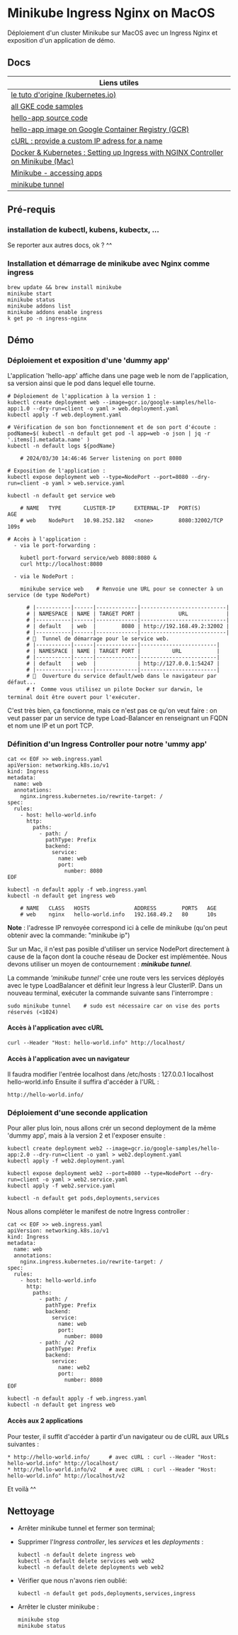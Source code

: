 # Minikube Ingress Nginx on MacOS

Déploiement d'un cluster Minikube sur MacOS avec un Ingress Nginx et exposition d'un application de démo.
 

## Docs

|Liens utiles|
|---|
|[le tuto d'origine (kubernetes.io)](https://kubernetes.io/docs/tasks/access-application-cluster/ingress-minikube/)|
|[all GKE code samples](https://cloud.google.com/kubernetes-engine/docs/samples?hl=en)|
|[hello-app source code](https://cloud.google.com/kubernetes-engine/docs/samples/container-hello-app?_gl=1*194jebn*_ga*MjAxNDQ5NjcxNi4xNjk2NTM2NjU4*_ga_WH2QY8WWF5*MTcxMTc5NjM4OC4xNy4xLjE3MTE3OTY3NTkuMC4wLjA.&_ga=2.93273374.-2014496716.1696536658&hl=en)|
|[hello-app image on Google Container Registry (GCR)](https://console.cloud.google.com/gcr/images/google-samples/global/hello-app)|
|[cURL : provide a custom IP adress for a name](https://everything.curl.dev/usingcurl/connections/name.html)|
|[Docker & Kubernetes : Setting up Ingress with NGINX Controller on Minikube (Mac)](https://www.bogotobogo.com/DevOps/Docker/Docker_Kubernetes_Nginx_Ingress_Controller_2.php)|
|[Minikube - accessing apps](https://minikube.sigs.k8s.io/docs/handbook/accessing/)|
|[minikube tunnel](https://minikube.sigs.k8s.io/docs/commands/tunnel/)|


## Pré-requis

### installation de kubectl, kubens, kubectx, ...
Se reporter aux autres docs, ok ? ^^


### Installation et démarrage de minikube avec Nginx comme ingress

    brew update && brew install minikube
    minikube start
    minikube status
    minikube addons list
    minikube addons enable ingress
    k get po -n ingress-nginx


## Démo

### Déploiement et exposition d'une 'dummy app'

L'application 'hello-app' affiche dans une page web le nom de l'application, sa version ainsi que le pod dans lequel elle tourne.

    # Déploiement de l'application à la version 1 :
    kubectl create deployment web --image=gcr.io/google-samples/hello-app:1.0 --dry-run=client -o yaml > web.deployment.yaml
    kubectl apply -f web.deployment.yaml

    # Vérification de son bon fonctionnement et de son port d'écoute :
    podName=$( kubectl -n default get pod -l app=web -o json | jq -r '.items[].metadata.name' )
    kubectl -n default logs ${podName}
    
        # 2024/03/30 14:46:46 Server listening on port 8080

    # Exposition de l'application :
    kubectl expose deployment web --type=NodePort --port=8080 --dry-run=client -o yaml > web.service.yaml

    kubectl -n default get service web

        # NAME   TYPE       CLUSTER-IP      EXTERNAL-IP   PORT(S)          AGE
        # web    NodePort   10.98.252.182   <none>        8080:32002/TCP   109s

    # Accès à l'application :
      - via le port-forwarding :

        kubetl port-forward service/web 8080:8080 &
        curl http://localhost:8080

      - via le NodePort :

        minikube service web    # Renvoie une URL pour se connecter à un service (de type NodePort)

          # |-----------|------|-------------|---------------------------|
          # | NAMESPACE | NAME | TARGET PORT |            URL            |
          # |-----------|------|-------------|---------------------------|
          # | default   | web  |        8080 | http://192.168.49.2:32002 |
          # |-----------|------|-------------|---------------------------|
          # 🏃  Tunnel de démarrage pour le service web.
          # |-----------|------|-------------|------------------------|
          # | NAMESPACE | NAME | TARGET PORT |          URL           |
          # |-----------|------|-------------|------------------------|
          # | default   | web  |             | http://127.0.0.1:54247 |
          # |-----------|------|-------------|------------------------|
          # 🎉  Ouverture du service default/web dans le navigateur par défaut...
          # ❗  Comme vous utilisez un pilote Docker sur darwin, le terminal doit être ouvert pour l'exécuter.

C'est très bien, ça fonctionne, mais ce n'est pas ce qu'on veut faire : on veut passer par un service de type Load-Balancer en renseignant un FQDN et nom une IP et un port TCP.


### Définition d'un Ingress Controller pour notre 'ummy app'

    cat << EOF >> web.ingress.yaml
    apiVersion: networking.k8s.io/v1
    kind: Ingress
    metadata:
      name: web
      annotations:
        nginx.ingress.kubernetes.io/rewrite-target: /
    spec:
      rules:
        - host: hello-world.info
          http:
            paths:
              - path: /
                pathType: Prefix
                backend:
                  service:
                    name: web
                    port:
                      number: 8080
    EOF

    kubectl -n default apply -f web.ingress.yaml
    kubectl -n default get ingress web

        # NAME   CLASS   HOSTS              ADDRESS        PORTS   AGE
        # web    nginx   hello-world.info   192.168.49.2   80      10s

__Note__ : l'adresse IP renvoyée correspond ici à celle de minikube (qu'on peut obtenir avec la commande: "minikube ip")

Sur un Mac, il n'est pas posible d'utiliser un service NodePort directement à cause de la façon dont la couche réseau de Docker est implémentée. Nous devons utiliser un moyen de contournement :  *__minikube tunnel__*.

La commande *'minikube tunnel'* crée une route vers les services déployés avec le type LoadBalancer et définit leur Ingress à leur ClusterIP.
Dans un nouveau terminal, exécuter la commande suivante sans l'interrompre :

    sudo minikube tunnel    # sudo est nécessaire car on vise des ports réservés (<1024)

#### Accès à l'application avec cURL

    curl --Header "Host: hello-world.info" http://localhost/


#### Accès à l'application avec un navigateur

Il faudra modifier l'entrée localhost dans /etc/hosts :
127.0.0.1	localhost hello-world.info
Ensuite il suffira d'accéder à l'URL : 

    http://hello-world.info/


### Déploiement d'une seconde application

Pour aller plus loin, nous allons crér un second deployment de la même 'dummy app', mais à la version 2 et l'exposer ensuite :

    kubectl create deployment web2 --image=gcr.io/google-samples/hello-app:2.0 --dry-run=client -o yaml > web2.deployment.yaml
    kubectl apply -f web2.deployment.yaml

    kubectl expose deployment web2 --port=8080 --type=NodePort --dry-run=client -o yaml > web2.service.yaml
    kubectl apply -f web2.service.yaml
    
    kubectl -n default get pods,deployments,services

Nous allons compléter le manifest de notre Ingress controller :

    cat << EOF >> web.ingress.yaml
    apiVersion: networking.k8s.io/v1
    kind: Ingress
    metadata:
      name: web
      annotations:
        nginx.ingress.kubernetes.io/rewrite-target: /
    spec:
      rules:
        - host: hello-world.info
          http:
            paths:
              - path: /
                pathType: Prefix
                backend:
                  service:
                    name: web
                    port:
                      number: 8080
              - path: /v2
                pathType: Prefix
                backend:
                  service:
                    name: web2
                    port:
                      number: 8080
    EOF

    kubectl -n default apply -f web.ingress.yaml
    kubectl -n default get ingress web


#### Accès aux 2 applications 

Pour tester, il suffit d'accéder à partir d'un navigateur ou de cURL aux URLs suivantes :

    * http://hello-world.info/      # avec cURL : curl --Header "Host: hello-world.info" http://localhost/
    * http://hello-world.info/v2    # avec cURL : curl --Header "Host: hello-world.info" http://localhost/v2

Et voilà ^^


## Nettoyage

* Arrêter minikube tunnel et fermer son terminal;

* Supprimer l'*Ingress controller*, les *services* et les *deployments* :

      kubectl -n default delete ingress web
      kubectl -n default delete services web web2
      kubectl -n default delete deployments web web2

* Vérifier que nous n'avons rien oublié:

      kubectl -n default get pods,deployments,services,ingress

* Arrêter le cluster minikube :

      minikube stop
      minikube status